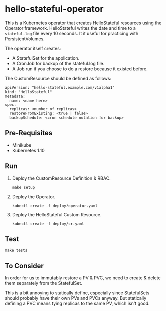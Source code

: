 # hello-stateful-operator

This is a Kubernetes operator that creates HelloStateful resources
using the Operator framework. HelloStateful writes the date and time
to a `stateful.log` file every 10 seconds. It it useful for practicing
with PersistentVolumes.

The operator itself creates:
* A StatefulSet for the application.
* A CronJob for backup of the stateful.log file.
* A Job run if you choose to do a restore because it existed before.

The CustomResource should be defined as follows:
```
apiVersion: "hello-stateful.example.com/v1alpha1"
kind: "HelloStateful"
metadata:
  name: <name here>
spec:
  replicas: <number of replicas>
  restoreFromExisting: <true | false>
  backupSchedule: <cron schedule notation for backup>
```

## Pre-Requisites
* Minikube
* Kubernetes 1.10

## Run
1. Deploy the CustomResource Definition & RBAC.
    ```
    make setup
    ```
1. Deploy the Operator.
    ```
    kubectl create -f deploy/operator.yaml
    ```
1. Deploy the HelloStateful Custom Resource.
    ```
    kubectl create -f deploy/cr.yaml
    ```

## Test
```
make tests
```

## To Consider
In order for us to immutably restore a PV & PVC, we need to create & delete them separately
from the StatefulSet.

This is a bit annoying to statically define, especially since StatefulSets should probably
have their own PVs and PVCs anyway. But statically defining a PVC means tying replicas to
the same PV, which isn't good.